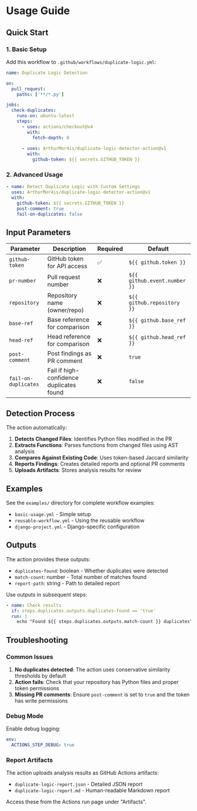 # Usage Guide

## Quick Start

### 1. Basic Setup

Add this workflow to `.github/workflows/duplicate-logic.yml`:

```yaml
name: Duplicate Logic Detection

on:
  pull_request:
    paths: ['**/*.py']

jobs:
  check-duplicates:
    runs-on: ubuntu-latest
    steps:
      - uses: actions/checkout@v4
        with:
          fetch-depth: 0
      
      - uses: ArthurMor4is/duplicate-logic-detector-action@v1
        with:
          github-token: ${{ secrets.GITHUB_TOKEN }}
```

### 2. Advanced Usage

```yaml
- name: Detect Duplicate Logic with Custom Settings
  uses: ArthurMor4is/duplicate-logic-detector-action@v1
  with:
    github-token: ${{ secrets.GITHUB_TOKEN }}
    post-comment: true
    fail-on-duplicates: false
```

## Input Parameters

| Parameter | Description | Required | Default |
|-----------|-------------|----------|---------|
| `github-token` | GitHub token for API access | ✅ | `${{ github.token }}` |
| `pr-number` | Pull request number | ❌ | `${{ github.event.number }}` |
| `repository` | Repository name (owner/repo) | ❌ | `${{ github.repository }}` |
| `base-ref` | Base reference for comparison | ❌ | `${{ github.base_ref }}` |
| `head-ref` | Head reference for comparison | ❌ | `${{ github.head_ref }}` |
| `post-comment` | Post findings as PR comment | ❌ | `true` |
| `fail-on-duplicates` | Fail if high-confidence duplicates found | ❌ | `false` |

## Detection Process

The action automatically:

1. **Detects Changed Files**: Identifies Python files modified in the PR
2. **Extracts Functions**: Parses functions from changed files using AST analysis
3. **Compares Against Existing Code**: Uses token-based Jaccard similarity
4. **Reports Findings**: Creates detailed reports and optional PR comments
5. **Uploads Artifacts**: Stores analysis results for review

## Examples

See the `examples/` directory for complete workflow examples:

- `basic-usage.yml` - Simple setup
- `reusable-workflow.yml` - Using the reusable workflow
- `django-project.yml` - Django-specific configuration

## Outputs

The action provides these outputs:

- `duplicates-found`: boolean - Whether duplicates were detected
- `match-count`: number - Total number of matches found
- `report-path`: string - Path to detailed report

Use outputs in subsequent steps:

```yaml
- name: Check results
  if: steps.duplicates.outputs.duplicates-found == 'true'
  run: |
    echo "Found ${{ steps.duplicates.outputs.match-count }} duplicates"
```

## Troubleshooting

### Common Issues

1. **No duplicates detected**: The action uses conservative similarity thresholds by default
2. **Action fails**: Check that your repository has Python files and proper token permissions
3. **Missing PR comments**: Ensure `post-comment` is set to `true` and the token has write permissions

### Debug Mode

Enable debug logging:

```yaml
env:
  ACTIONS_STEP_DEBUG: true
```

### Report Artifacts

The action uploads analysis results as GitHub Actions artifacts:
- `duplicate-logic-report.json` - Detailed JSON report
- `duplicate-logic-report.md` - Human-readable Markdown report

Access these from the Actions run page under "Artifacts".
